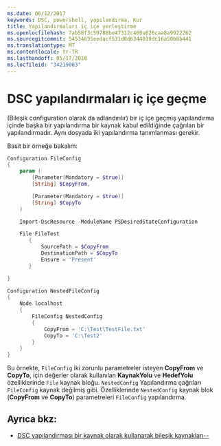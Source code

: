 ```yaml
---
ms.date: 06/12/2017
keywords: DSC, powershell, yapılandırma, Kur
title: Yapılandırmaları iç içe yerleştirme
ms.openlocfilehash: 7ab58f3c59788be47312c460a626caa8a9922262
ms.sourcegitcommit: 54534635eedacf531d8d6344019dc16a50b8b441
ms.translationtype: MT
ms.contentlocale: tr-TR
ms.lasthandoff: 05/17/2018
ms.locfileid: "34219003"
---
```

# <a name="nesting-dsc-configurations"></a>DSC yapılandırmaları iç içe geçme

(Bileşik configuration olarak da adlandırılır) bir iç içe geçmiş yapılandırma içinde başka bir yapılandırma bir kaynak kabul edildiğinde çağrılan bir yapılandırmadır.
Aynı dosyada iki yapılandırma tanımlanması gerekir.

Basit bir örneğe bakalım:

```powershell
Configuration FileConfig
{
    param (
        [Parameter(Mandatory = $true)]
        [String] $CopyFrom,

        [Parameter(Mandatory = $true)]
        [String] $CopyTo
    )

    Import-DscResource -ModuleName PSDesiredStateConfiguration

    File FileTest
       {
           SourcePath = $CopyFrom
           DestinationPath = $CopyTo
           Ensure = 'Present'
       }

}

Configuration NestedFileConfig
{
    Node localhost
    {
        FileConfig NestedConfig
        {
            CopyFrom = 'C:\Test\TestFile.txt'
            CopyTo = 'C:\Test2'
        }
    }
}
```

Bu örnekte, `FileConfig` iki zorunlu parametreler isteyen **CopyFrom** ve **CopyTo**, için değerler olarak kullanılan **KaynakYolu** ve  **HedefYolu** özelliklerinde `File` kaynak bloğu.
`NestedConfig` Yapılandırma çağrıları `FileConfig` kaynak değilmiş gibi.
Özelliklerinde `NestedConfig` kaynak blok (**CopyFrom** ve **CopyTo**) parametreleri `FileConfig` yapılandırma.

## <a name="see-also"></a>Ayrıca bkz:

- [DSC yapılandırması bir kaynak olarak kullanarak bileşik kaynakları--](authoringResourceComposite.md)
